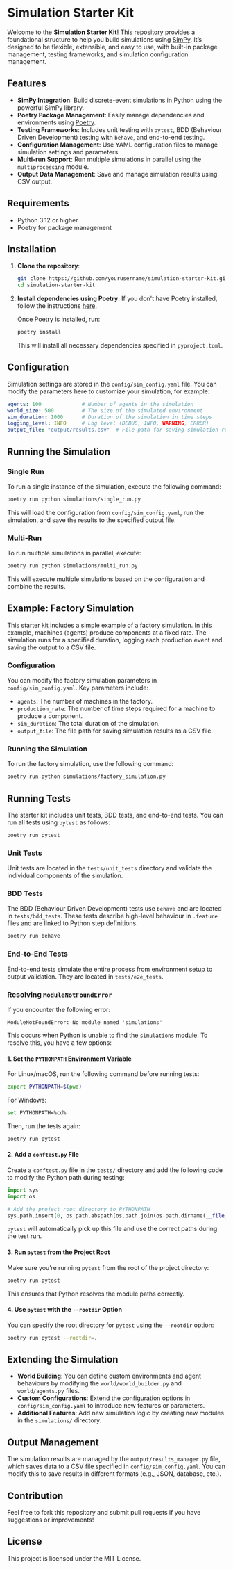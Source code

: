 # Simulation Starter Kit

Welcome to the **Simulation Starter Kit**! This repository provides a foundational structure to help you build simulations using [SimPy](https://simpy.readthedocs.io/). It’s designed to be flexible, extensible, and easy to use, with built-in package management, testing frameworks, and simulation configuration management.

## Features

- **SimPy Integration**: Build discrete-event simulations in Python using the powerful SimPy library.
- **Poetry Package Management**: Easily manage dependencies and environments using [Poetry](https://python-poetry.org/).
- **Testing Frameworks**: Includes unit testing with `pytest`, BDD (Behaviour Driven Development) testing with `behave`, and end-to-end testing.
- **Configuration Management**: Use YAML configuration files to manage simulation settings and parameters.
- **Multi-run Support**: Run multiple simulations in parallel using the `multiprocessing` module.
- **Output Data Management**: Save and manage simulation results using CSV output.

## Requirements

- Python 3.12 or higher
- Poetry for package management

## Installation

1. **Clone the repository**:
   ```bash
   git clone https://github.com/yourusername/simulation-starter-kit.git
   cd simulation-starter-kit
   ```

2. **Install dependencies using Poetry**:
   If you don't have Poetry installed, follow the instructions [here](https://python-poetry.org/docs/#installation).

   Once Poetry is installed, run:
   ```bash
   poetry install
   ```

   This will install all necessary dependencies specified in `pyproject.toml`.

## Configuration

Simulation settings are stored in the `config/sim_config.yaml` file. You can modify the parameters here to customize your simulation, for example:

```yaml
agents: 100             # Number of agents in the simulation
world_size: 500         # The size of the simulated environment
sim_duration: 1000      # Duration of the simulation in time steps
logging_level: INFO     # Log level (DEBUG, INFO, WARNING, ERROR)
output_file: "output/results.csv"  # File path for saving simulation results
```

## Running the Simulation

### Single Run

To run a single instance of the simulation, execute the following command:

```bash
poetry run python simulations/single_run.py
```

This will load the configuration from `config/sim_config.yaml`, run the simulation, and save the results to the specified output file.

### Multi-Run

To run multiple simulations in parallel, execute:

```bash
poetry run python simulations/multi_run.py
```

This will execute multiple simulations based on the configuration and combine the results.

## Example: Factory Simulation

This starter kit includes a simple example of a factory simulation. In this example, machines (agents) produce components at a fixed rate. The simulation runs for a specified duration, logging each production event and saving the output to a CSV file.

### Configuration

You can modify the factory simulation parameters in `config/sim_config.yaml`. Key parameters include:

- `agents`: The number of machines in the factory.
- `production_rate`: The number of time steps required for a machine to produce a component.
- `sim_duration`: The total duration of the simulation.
- `output_file`: The file path for saving simulation results as a CSV file.

### Running the Simulation

To run the factory simulation, use the following command:

```bash
poetry run python simulations/factory_simulation.py
````

## Running Tests

The starter kit includes unit tests, BDD tests, and end-to-end tests. You can run all tests using `pytest` as follows:

```bash
poetry run pytest
```

### Unit Tests

Unit tests are located in the `tests/unit_tests` directory and validate the individual components of the simulation.

### BDD Tests

The BDD (Behaviour Driven Development) tests use `behave` and are located in `tests/bdd_tests`. These tests describe high-level behaviour in `.feature` files and are linked to Python step definitions.

```bash
poetry run behave
```

### End-to-End Tests

End-to-end tests simulate the entire process from environment setup to output validation. They are located in `tests/e2e_tests`.

### Resolving `ModuleNotFoundError`

If you encounter the following error:

```
ModuleNotFoundError: No module named 'simulations'
```

This occurs when Python is unable to find the `simulations` module. To resolve this, you have a few options:

#### 1. Set the `PYTHONPATH` Environment Variable

For Linux/macOS, run the following command before running tests:

```bash
export PYTHONPATH=$(pwd)
```

For Windows:

```bash
set PYTHONPATH=%cd%
```

Then, run the tests again:

```bash
poetry run pytest
```

#### 2. Add a `conftest.py` File

Create a `conftest.py` file in the `tests/` directory and add the following code to modify the Python path during testing:

```python
import sys
import os

# Add the project root directory to PYTHONPATH
sys.path.insert(0, os.path.abspath(os.path.join(os.path.dirname(__file__), '..')))
```

`pytest` will automatically pick up this file and use the correct paths during the test run.

#### 3. Run `pytest` from the Project Root

Make sure you’re running `pytest` from the root of the project directory:

```bash
poetry run pytest
```

This ensures that Python resolves the module paths correctly.

#### 4. Use `pytest` with the `--rootdir` Option

You can specify the root directory for `pytest` using the `--rootdir` option:

```bash
poetry run pytest --rootdir=.
```

## Extending the Simulation

- **World Building**: You can define custom environments and agent behaviours by modifying the `world/world_builder.py` and `world/agents.py` files.
- **Custom Configurations**: Extend the configuration options in `config/sim_config.yaml` to introduce new features or parameters.
- **Additional Features**: Add new simulation logic by creating new modules in the `simulations/` directory.

## Output Management

The simulation results are managed by the `output/results_manager.py` file, which saves data to a CSV file specified in `config/sim_config.yaml`. You can modify this to save results in different formats (e.g., JSON, database, etc.).

## Contribution

Feel free to fork this repository and submit pull requests if you have suggestions or improvements!

## License

This project is licensed under the MIT License.